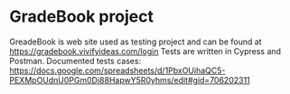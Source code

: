 # GradeBook project

GreadeBook is web site used as testing project and can be found at https://gradebook.vivifyideas.com/login
Tests are written in Cypress and Postman.
Documented tests cases: https://docs.google.com/spreadsheets/d/1PbxOUihaQC5-PEXMpOUdnU0PGm0Di88HapwY5R0yhms/edit#gid=706202311

